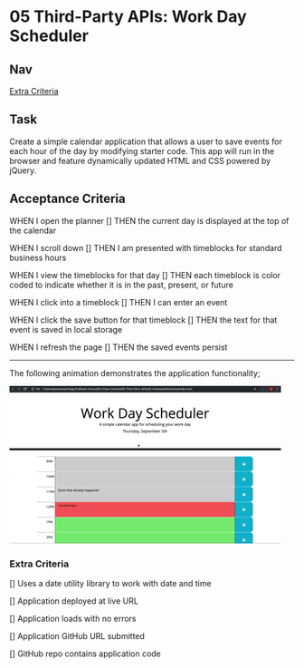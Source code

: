 # 05 Third-Party APIs: Work Day Scheduler

## Nav

[Extra Criteria](#extra-criteria)

## Task

Create a simple calendar application that allows a user to save events for each hour of the day by modifying starter code. This app will run in the browser and feature dynamically updated HTML and CSS powered by jQuery.

## Acceptance Criteria

WHEN I open the planner
[] THEN the current day is displayed at the top of the calendar

WHEN I scroll down
[] THEN I am presented with timeblocks for standard business hours

WHEN I view the timeblocks for that day
[] THEN each timeblock is color coded to indicate whether it is in the past, present, or future

WHEN I click into a timeblock
[] THEN I can enter an event

WHEN I click the save button for that timeblock
[] THEN the text for that event is saved in local storage

WHEN I refresh the page
[] THEN the saved events persist

---

The following animation demonstrates the application functionality;

![A user clicks on slots on the color-coded calendar and edits the events.](./Assets/05-third-party-apis-homework-demo.gif)

### Extra Criteria

[] Uses a date utility library to work with date and time

[] Application deployed at live URL

[] Application loads with no errors

[] Application GitHub URL submitted

[] GitHub repo contains application code
